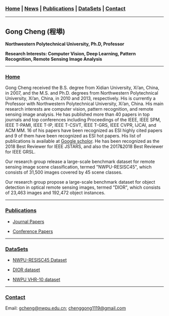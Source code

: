 ### [Home](#Home) | [News](/news) | [Publications](/publications) | [DataSets](/dataSets) | [Contact](#Contact)

--------------------

## Gong Cheng (程塨)

**Northwestern Polytechnical University, Ph.D, Professor**

**Research Interests: Computer Vision, Deep Learning, Pattern Recognition, Remote Sensing Image Analysis**

--------------------

<span id = "Home"/>

### [Home](#home)

Gong Cheng received the B.S. degree from Xidian University, Xi’an, China, in 2007, and the M.S. and Ph.D. degrees from Northwestern Polytechnical University, Xi’an, China, in 2010 and 2013, respectively. His is currently a Professor with Northwestern Polytechnical University, Xi’an, China. His main research interests are computer vision, pattern recognition, and remote sensing image analysis. He has published more than 40 papers in top journals and top conferences including Proceedings of the IEEE, IEEE SPM, IEEE T-PAMI, IEEE T-IP, IEEE T-CSVT, IEEE T-GRS, IEEE CVPR, IJCAI, and ACM MM. 16 of his papers have been recognized as ESI highly cited papers and 9 of them have been recognized as ESI hot papers. His list of publications is available at [Google scholor](https://scholar.google.com/citations?user=dw1n0vIAAAAJ&hl=zh-CN). He has been recognized as the 2018 Best Reviewer for IEEE JSTARS, and also the 2017&2018 Best Reviewer for IEEE GRSL.

Our research group release a large-scale benchmark dataset for remote sensing image scene classification, termed "NWPU-RESISC45", which consists of 31,500 images covered by 45 scene classes.

Our research group propose a large-scale benchmark dataset for object detection in optical remote sensing images, termed "DIOR", which consists of 23,463 images and 192,472 object instances.

--------------------

### [Publications](/publications)

- [Journal Papers](/publications#Journal)

- [Conference Papers](/publications#Conference)

--------------------

### [DataSets](/datasets)

- [NWPU-RESISC45 Dataset](/datasets#RESISC45)

- [DIOR dataset](/datasets#DIOR)

- [NWPU VHR-10 dataset](/datasets#VHR10)

--------------------

<span id = "Contact"/>

### [Contact](#Contact)

Email: gcheng@nwpu.edu.cn; chenggong1119@gmail.com
